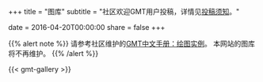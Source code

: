 +++
title = "图库"
subtitle = "社区欢迎GMT用户投稿，详情见[投稿须知](/blog/instructions-for-authors/)。"

date = 2016-04-20T00:00:00
share = false
+++

{{% alert note %}}
请参考社区维护的[GMT中文手册：绘图实例](https://docs.gmt-china.org/latest/examples/)。
本网站的图库将不再维护。
{{% /alert %}}

{{< gmt-gallery >}}
